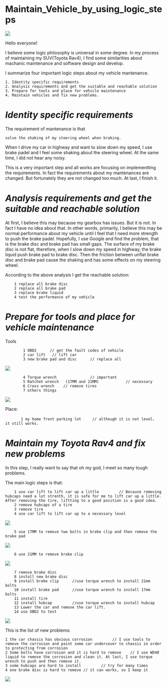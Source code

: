 # Maintain_Vehicle_by_using_logic_steps

![](https://github.com/XuchenSun/Maintain_Vehicle_by_using_logic_steps/blob/master/me.JPG)

Hello everyone!

I believe some logic philosophy is universal in some degree. In my process of maintaining my SUV(Toyota Rav4), I find some similarities about machanic maintenance and software design and develop.

I summarize four important logic steps about my vehicle mantenance.

    1. Identity specific requirements
    2. Analysis requirements and get the suitable and reachable solution
    3. Prepare for tools and place for vehicle maintenance
    4. Maintain vehicles and fix new problems.
    
 ***Identity specific requirements***
 ========================================
 
  The requirement of mantenance is that
  
    solve the shaking of my steering wheel when braking. 
  
  When I drive my car in highway and want to slow down my speed, I use brake padel and I feel some shaking about the steering wheel. At the same time, I did not hear any noisy.
  
  This is a very important step and all works are focusing on implementting the requirements. In fact the requirements about my mantenances are changed. But 
fortunately they are not changed too much. At last, I finish it.
  
  ***Analysis requirements and get the suitable and reachable solution***
  ========================================
 
  At first, I believe this may because my gearbox has issues. But it is not. In fact I have no idea about that. In other words, primarily, I believe this may be normal performance about my vehicle until I feel that I need more strength to push the brake padel. Hopefully,  I use Google and find the problem, that is the brake disc and brake pad has small gaps. The surface of my brake disc is not flat, therefore, when I slow down my speed in highway, the brake liquid push brake pad to brake disc. Then the friction between unflat brake disc and brake pad cause the shaking and has some effects on my steering wheel.
 
  According to the above analysis I get the reachable solution:
       
        1 replace all brake disc
        2 replace all brake pad
        3 replace brake liquid
        4 test the performance of my vehicle
        
        
  ***Prepare for tools and place for vehicle maintenance***
   ===============
   
   Tools
        
            1 OBD2      // get the fault codes of vehicle
            2 car lift   // lift car
            3 new brake pad and disc      // replace all 
            
   ![](https://github.com/XuchenSun/Maintain_Vehicle_by_using_logic_steps/blob/master/new_brake_componets.jpg)
            
            4 Torque wrench               // important
            5 Ratchet wrench   (17MM and 21MM)            // necessary
            6 Cross wrench    // remove tires
            7 others things
            
   ![](https://github.com/XuchenSun/Maintain_Vehicle_by_using_logic_steps/blob/master/tools.jpg)
            
   Place:
    
           1 my home front parking lot     // although it is not level， it still works.


***Maintain my Toyota Rav4 and fix new problems***
===============

  In this step, I really want to say that oh my god, I meet so many tough problems.
  
  The main logic steps is that:
        
        1 use car lift to lift car up a little         // Because romoving hubcaps need a lot strenth, it is safe for me to lift car up a little. After removing the tire, liftting to a good position is a good idea.
        2 remove hubcaps of a tire
        3 remove tire
        4 use car lift to lift car up to a necessary level
        
   ![](https://github.com/XuchenSun/Maintain_Vehicle_by_using_logic_steps/blob/master/car_lift.jpg)     
        
        5 use 17MM to remove two bolts in brake clip and then remove the brake pad
        
   ![](https://github.com/XuchenSun/Maintain_Vehicle_by_using_logic_steps/blob/master/old_brake_system.jpg)
        
        6 use 21MM to remove brake clip

   ![](https://github.com/XuchenSun/Maintain_Vehicle_by_using_logic_steps/blob/master/brake_clip.jpg)
           
        7 remove brake disc
        8 install new brake disc  
        9 install brake clip      //use torque wrench to install 21mm bolts
        10 install brake pad      //use torque wrench to install 17mm bolts
        11 install tire
        12 install hubcap         //use torque wrench to install hubcap
        13 Lower the car and remove the car lift.
        14 use OBD2 to test
        
   ![](https://github.com/XuchenSun/Maintain_Vehicle_by_using_logic_steps/blob/master/error.JPG)


This is the list of new problems:

    1 the car chassis has obvious corrosion         // I use tools to remove the corrosion and paint some car undercover to chassis in order to protecting from corrosion
    2 Some bolts have corrosion and it is hard to remove    // I use WD40 liquid to remove the corrosion and clean it. At last, I use torque wrench to push and then remove it.
    3 some hubcaps are hard to install         // try for many times
    4 one brake disc is hard to remove // it can works, so I keep it
  ![](https://github.com/XuchenSun/Maintain_Vehicle_by_using_logic_steps/blob/master/without_brake_components.jpg)
